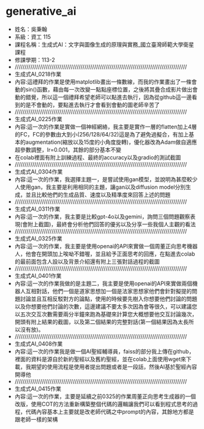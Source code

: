 # generative_ai

- 姓名：吳秉翰
- 系級：資工 115
- 課程名稱：生成式AI：文字與圖像生成的原理與實務_國立臺灣師範大學衛星課程
- 修課學期：113-2
- /////////////////////////////////////////////////////////////////////////////////////////
- 生成式AI_0218作業
- 內容:這禮拜的作業是使用matplotlib畫出一條數線，而我的作業畫出了一條會動的sin()函數，藉由每一次改變一點點座標位置，之後將其疊合成影片做出會動的錯覺，所以這一個禮拜希望老師可以點進去執行，因為從github這一邊看到的是不會動的，要點進去執行才會看到會動的圖老師辛苦了
- /////////////////////////////////////////////////////////////////////////////////////////
- 生成式AI_0225作業
- 內容:這一次的作業是實做一個神經網絡，我主要是實作一層的flatten加上4層的FC，FC的參數由大到小(256/128/64/32)這是為了避免過擬合，有加上基本的augmentation(縮放以及15度的小角度旋轉)，優化器改為Adam做自適應超參數調整，lr=0.001，其餘的部分基本不變
- 在colab裡面有附上訓練過程、最終的accuracy以及gradio的測試截圖
- /////////////////////////////////////////////////////////////////////////////////////////
- 生成式AI_0304作業
- 內容:這一次的作業，我選擇主題一，是嘗試使用gan模型，並說明為甚麼較少人使用gan，我主要是利用相同的主題，讓gan以及diffusion model分別生成，並且比較他們的生成品質、速度以及精準度來回答上述的問題
- /////////////////////////////////////////////////////////////////////////////////////////
- 生成式AI_0311作業
- 內容:這一次的作業，我主要是比較gpt-4o以及gemini，詢問三個問題觀察表現(會附上截圖)，最終會分析他們回答的優劣以及分享一些我個人主觀的看法
- /////////////////////////////////////////////////////////////////////////////////////////
- 生成式AI_0325作業
- 內容:這一次的作業，我主要是使用openai的API來實做一個周董正向思考機器人，他會在開頭加上唉呦不錯喔，並且給予正面思考的回應，在點進去colab的最前面包含人設以及背景介紹還有附上三張對話過程的截圖
- /////////////////////////////////////////////////////////////////////////////////////////
- 生成式AI_0401作業
- 內容:這一次的作業我做的是主題二，我主要是使用openai的API來實做兩個機器人互相對話，他們一個是道家思想加一個是法家思想家他們會針對擬提的問題討論並且互相反駁對方的論點，使用的時候要先樹入你想要他們討論的問題以及你想要他們討論的次數，這邊建議不要太多次因為會等很久，可以建議您以五次交互次數需要兩分半鐘來跑為基礎來計算您大概想要他交互討論幾次，開頭有附上結果的截圖，以及第二個結果的完整對話(第一個結果因為太長所以沒有放)。
-  /////////////////////////////////////////////////////////////////////////////////////////
- 生成式AI_0408作業
- 內容:這一次的作業我是做一個AI聖經輔導員，faiss的部分我上傳在github，裡面的資料是源自於新約聖經以及舊約聖經，並在colab上面使用wget來下載，我期望的使用流程是使用者提出問題或者是一段話，然後AI基於聖經內容開導他
- /////////////////////////////////////////////////////////////////////////////////////////
- 生成式AI_0415作業
- 內容:這一次的作業，主要是延續之前0325的作業周董正向思考生成器的一個改版，使用COT的方法重新構築整個代碼的邏輯讓我們可以看到程式思考的過程，代碼內容基本上主要就是改老師代碼之中prompt的內容，其餘地方都是跟老師一樣的架構

